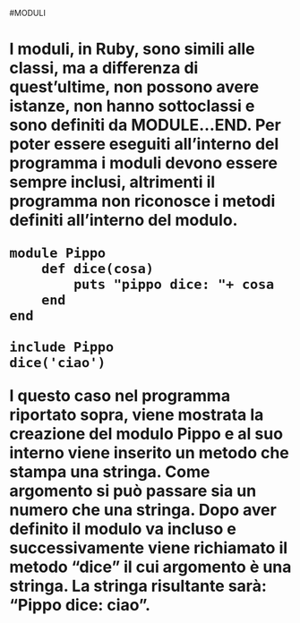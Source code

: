 ﻿#MODULI <h1>            
        
I moduli, in Ruby, sono simili alle classi, ma a differenza di quest’ultime,
non possono avere istanze, non hanno sottoclassi e sono definiti da 
MODULE…END. Per poter essere eseguiti all’interno del programma i 
moduli devono essere sempre inclusi, altrimenti il programma non 
riconosce i metodi definiti all’interno del modulo.       
       
	module Pippo      
		def dice(cosa)      
			puts "pippo dice: "+ cosa      
		end             
	end      
        
	include Pippo      
	dice('ciao')     	
      
I questo caso nel programma riportato sopra, viene mostrata la creazione 
del modulo Pippo e al suo interno viene inserito un metodo che stampa una 
stringa. Come argomento si può passare sia un numero che una stringa.
Dopo aver definito il modulo va incluso e successivamente viene richiamato 
il metodo “dice”  il cui argomento è una stringa. La stringa risultante 
sarà: “Pippo dice: ciao”.
		